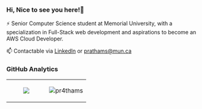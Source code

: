 ### **Hi, Nice to see you here!👋**

⚡ Senior Computer Science student at Memorial University, with a specialization in Full-Stack web development and aspirations to become an AWS Cloud Developer.

📫 Contactable via [LinkedIn](https://www.linkedin.com/in/pr4thams/) or <prathams@mun.ca>

### GitHub Analytics
<table width="100%" border="0">
    <tr>
        <td width="50%">
            <p align="center">
                <img src="https://github-readme-streak-stats.herokuapp.com/?user=pr4thams&theme=dark" />
                <br />
            </p>
        </td>
        <td>
            <p align="center">
                <img src="https://github-readme-stats.vercel.app/api/top-langs?username=pr4thams&show_icons=true&locale=en&layout=compact&theme=dark" alt="pr4thams" />
            </p>
        </td>
    </tr>
</table>



<!-- <table><tr><td>
    
<!-- ### Frontend
<div align="center">
<a href="https://skillicons.dev">
<img src="https://skillicons.dev/icons?i=html,css,javascript,typescript,react,tailwind,bootstrap&perline=4" />
</a>
</div>
    
</td>
<td>
    
### Backend
<div align="center">
<a href="https://skillicons.dev">
<img src="https://skillicons.dev/icons?i=nextjs,nodejs,mysql,mongodb&perline=4" />
</a>
</div>
    
</td>
<td>
    
### Cloud Technologies
<div align="center">
<a href="https://skillicons.dev">
<img src="https://skillicons.dev/icons?i=aws,vercel,heroku&perline=4" />
</a>
</div> -->
